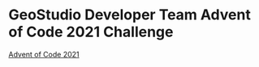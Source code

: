 # GeoStudio Developer Team Advent of Code 2021 Challenge
[Advent of Code 2021](https://adventofcode.com/)

